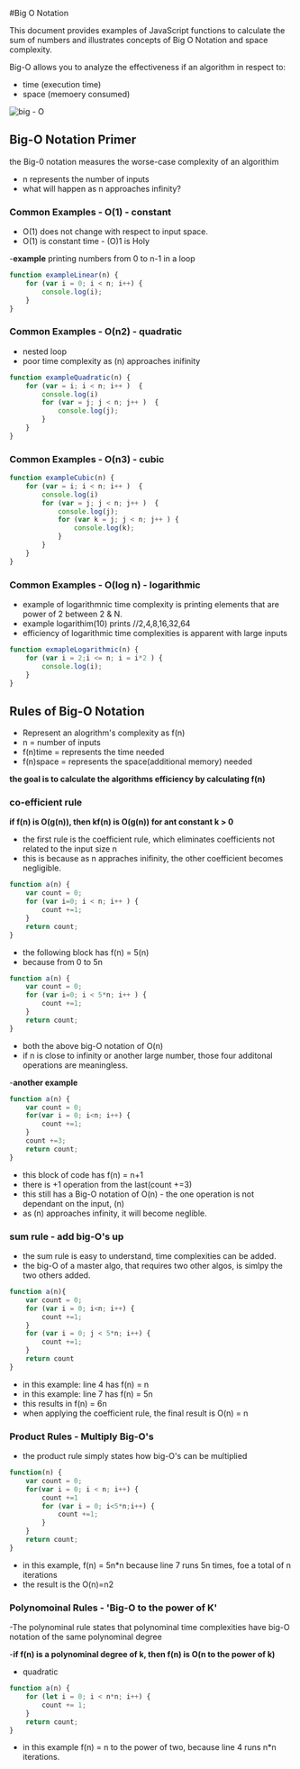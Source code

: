 #Big O Notation

This document provides examples of JavaScript functions to calculate the sum of numbers and illustrates concepts of Big O Notation and space complexity.

Big-O allows you to analyze the effectiveness if an algorithm in respect to:

- time (execution time)
- space (memoery consumed) 

![big - O](https://miro.medium.com/v2/resize:fit:1400/1*FkQzWqqIMlAHZ_xNrEPKeA.png)

## Big-O Notation Primer

the Big-0 notation measures the worse-case complexity of an algorithim

- n represents the number of inputs
- what will happen as n approaches infinity?

### Common Examples - O(1) - constant

- O(1) does not change with respect to input space. 
- O(1) is constant time - (O)1 is Holy

-**example** printing numbers from 0 to n-1 in a loop

```javascript
function exampleLinear(n) {
    for (var i = 0; i < n; i++) {
        console.log(i);
    }
}
```

### Common Examples - O(n2) - quadratic

- nested loop
- poor time complexity as (n) approaches inifinity 

```javascript
function exampleQuadratic(n) {
    for (var = i; i < n; i++ )  {
        console.log(i)
        for (var = j; j < n; j++ )  {
            console.log(j);
        }
    }
}
```

### Common Examples - O(n3) - cubic

```javascript
function exampleCubic(n) {
    for (var = i; i < n; i++ )  {
        console.log(i)
        for (var = j; j < n; j++ )  {
            console.log(j);
            for (var k = j; j < n; j++ ) {
                console.log(k);
            }
        }
    }
}

```
### Common Examples - O(log n) - logarithmic

- example of logarithmnic time complexity is printing elements that are power of 2 between 2 & N.
- example logarithim(10) prints //2,4,8,16,32,64
- efficiency of logarithmic time complexities is apparent with large inputs

```javascript
function exmapleLogarithmic(n) {
    for (var i = 2;i <= n; i = i*2 ) {
        console.log(i);
    }
}
```
## Rules of Big-O Notation

- Represent an alogrithm's complexity as f(n)
- n = number of inputs
- f(n)time = represents the time needed
- f(n)space = represents the space(additional memory) needed

**the goal is to calculate the algorithms efficiency by calculating f(n)**

### co-efficient rule

**if f(n) is O(g(n)), then kf(n) is O(g(n)) for ant constant k > 0**

- the first rule is the coefficient rule, which eliminates coefficients not related to the input size n
- this is because as n appraches inifinity, the other coefficient becomes negligible.

```javascript
function a(n) {
    var count = 0;
    for (var i=0; i < n; i++ ) {
        count +=1;
    }
    return count;
}
```

- the following block has f(n) = 5(n)
- because from 0 to 5n

```javascript
function a(n) {
    var count = 0;
    for (var i=0; i < 5*n; i++ ) {
        count +=1;
    }
    return count;
}
```

- both the above big-O notation of O(n)
- if n is close to infinity or another large number, those four additonal operations are meaningless.

-**another example**

```javascript
function a(n) {
    var count = 0;
    for(var i = 0; i<n; i++) {
        count +=1;
    }
    count +=3;
    return count;
}
```

- this block of code has f(n) = n+1
- there is +1 operation from the last(count +=3)
- this still has a Big-O notation of O(n) - the one operation is not dependant on the input, (n)
- as (n) approaches infinity, it will become neglible.

### sum rule - add big-O's up

- the sum rule is easy to understand, time complexities can be added. 
- the big-O of a master algo, that requires two other algos, is simlpy the two others added.

```javascript
function a(n){
    var count = 0;
    for (var i = 0; i<n; i++) {
        count +=1;
    }
    for (var i = 0; j < 5*n; i++) {
        count +=1;
    }
    return count
}
```
- in this example: line 4 has f(n) = n
- in this example: line 7 has f(n) = 5n
- this results in f(n) = 6n
- when applying the coefficient rule, the final result is O(n) = n

### Product Rules - Multiply Big-O's

- the product rule simply states how big-O's can be multiplied

```javascript
function(n) {
    var count = 0;
    for(var i = 0; i < n; i++) {
        count +=1
        for (var i = 0; i<5*n;i++) {
            count +=1;
        }
    }
    return count;
}
```

- in this example, f(n) = 5n*n because line 7 runs 5n times, foe a total of n iterations
- the result is the O(n)=n2

### Polynomoinal Rules - 'Big-O to the power of K' 

-The polynominal rule states that polynominal time complexities have big-O notation of the same polynominal degree

-**if f(n) is a polynominal degree of k, then f(n) is O(n to the power of k)**

- quadratic

```javascript
function a(n) {
    for (let i = 0; i < n*n; i++) {
        count += 1;
    }
    return count;
}
```

- in this example f(n) = n to the power of two, because line 4 runs n*n iterations.
